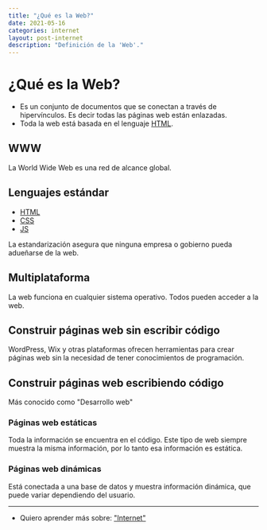 ```yaml
---
title: "¿Qué es la Web?"
date: 2021-05-16
categories: internet
layout: post-internet
description: "Definición de la 'Web'."
---
```


# ¿Qué es la Web?
- Es un conjunto de documentos que se conectan a través de hipervínculos. Es decir todas las páginas web están enlazadas.
- Toda la web está basada en el lenguaje [HTML](../00/html).

## WWW
La World Wide Web es una red de alcance global.

## Lenguajes estándar
- [HTML](html)
- [CSS](css)
- [JS](js)

La estandarización asegura que ninguna empresa o gobierno pueda adueñarse de la web.

## Multiplataforma
La web funciona en cualquier sistema operativo. Todos pueden acceder a la web.

## Construir páginas web sin escribir código
WordPress, Wix y otras plataformas ofrecen herramientas para crear páginas web sin la necesidad de tener conocimientos de programación.

## Construir páginas web escribiendo código
Más conocido como "Desarrollo web"

### Páginas web estáticas
Toda la información se encuentra en el código. Este tipo de web siempre muestra la misma información, por lo tanto esa información es estática.

### Páginas web dinámicas
Está conectada a una base de datos y muestra información dinámica, que puede variar dependiendo del usuario.

***

- Quiero aprender más sobre: ["Internet"](../00/internet)
